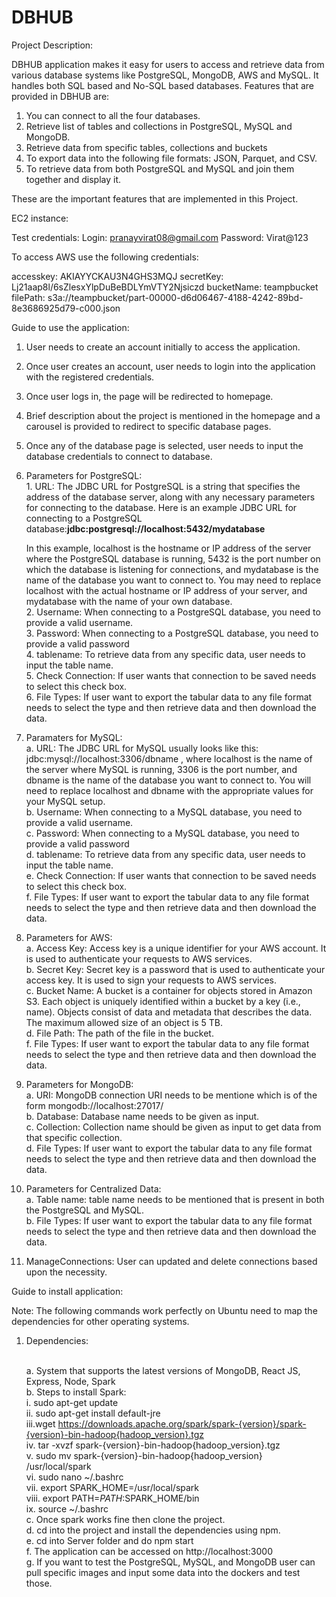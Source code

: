 # DBHUB

Project Description:

DBHUB application makes it easy for users to access and retrieve data from various database systems like PostgreSQL, MongoDB, AWS and MySQL. It handles both SQL based and No-SQL based databases.
Features that are provided in DBHUB are:
1. You can connect to all the four databases.
2. Retrieve list of tables and collections in PostgreSQL, MySQL and MongoDB.
3. Retrieve data from specific tables, collections and buckets
4. To export data into the following file formats: JSON, Parquet, and CSV.
5. To retrieve data from both PostgreSQL and MySQL and join them together and display it.


These are the important features that are implemented in this Project.


EC2 instance:


Test credentials:
Login: pranayvirat08@gmail.com
Password: Virat@123

To access AWS use the following credentials:

accesskey: AKIAYYCKAU3N4GHS3MQJ
secretKey: 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
bucketName: teampbucket
filePath: s3a://teampbucket/part-00000-d6d06467-4188-4242-89bd-8e3686925d79-c000.json



Guide to use the application:

1. User needs to create an account initially to access the application.
2. Once user creates an account, user needs to login into the application with the registered credentials.
3. Once user logs in, the page will be redirected to homepage.
4. Brief description about the project is mentioned in the homepage and a carousel is provided to redirect to specific database pages.
5. Once any of the database page is selected, user needs to input the database credentials to connect to database.
6. Parameters for PostgreSQL:
    <br>1. URL: The JDBC URL for PostgreSQL is a string that specifies the address of the database server, along with any necessary parameters for connecting to the database. Here is an example JDBC URL for connecting to a PostgreSQL database:<b>jdbc:postgresql://localhost:5432/mydatabase</b></p><p>In this example, localhost is the hostname or IP address of the server where the PostgreSQL database is running, 5432 is the port number on which the database is listening for connections, and mydatabase is the name of the database you want to connect to. You may need to replace localhost with the actual hostname or IP address of your server, and mydatabase with the name of your own database. 
    <br>2. Username: When connecting to a PostgreSQL database, you need to provide a valid username.
    <br>3. Password:  When connecting to a PostgreSQL database, you need to provide a valid password
    <br>4. tablename: To retrieve data from any specific data, user needs to input the table name.
    <br>5. Check Connection: If user wants that connection to be saved needs to select this check box.
    <br>6. File Types: If user want to export the tabular data to any file format needs to select the type and then retrieve data and then download the data.
    
7. Paramaters for MySQL:
    <br>a. URL: The JDBC URL for MySQL usually looks like this: jdbc:mysql://localhost:3306/dbname , where localhost is the name of the server where MySQL is running, 3306 is the port number, and dbname is the name of the database you want to connect to. You will need to replace localhost and dbname with the appropriate values for your MySQL setup.
    <br>b. Username: When connecting to a MySQL database, you need to provide a valid username.
    <br>c. Password:  When connecting to a MySQL database, you need to provide a valid password
    <br>d. tablename: To retrieve data from any specific data, user needs to input the table name.
    <br>e. Check Connection: If user wants that connection to be saved needs to select this check box.
    <br>f. File Types: If user want to export the tabular data to any file format needs to select the type and then retrieve data and then download the data.

8. Parameters for AWS:
    <br>a. Access Key: Access key is a unique identifier for your AWS account. It is used to authenticate your requests to AWS services.
    <br>b. Secret Key: Secret key is a password that is used to authenticate your access key. It is used to sign your requests to AWS services.
    <br>c. Bucket Name: A bucket is a container for objects stored in Amazon S3. Each object is uniquely identified within a bucket by a key (i.e., name). Objects consist of data and metadata that describes the data. The maximum allowed size of an object is 5 TB.
    <br>d. File Path: The path of the file in the bucket.
    <br>f. File Types: If user want to export the tabular data to any file format needs to select the type and then retrieve data and then download the data.

9. Parameters for MongoDB:
    <br>a. URI: MongoDB connection URI needs to be mentione which is of the form mongodb://localhost:27017/
    <br>b. Database: Database name needs to be given as input.
    <br>c. Collection: Collection name should be given as input to get data from that specific collection.
    <br>d.  File Types: If user want to export the tabular data to any file format needs to select the type and then retrieve data and then download the data.
    
10. Parameters for Centralized Data:
    <br>a. Table name: table name needs to be mentioned that is present in both the PostgreSQL and MySQL.
    <br>b. File Types: If user want to export the tabular data to any file format needs to select the type and then retrieve data and then download the data.
    
11. ManageConnections: User can updated and delete connections based upon the necessity.





Guide to install application:

Note: The following commands work perfectly on Ubuntu need to map the dependencies for other operating systems.
1. Dependencies: 

    <br>a. System that supports the latest versions of MongoDB, React JS, Express, Node, Spark
    <br>b. Steps to install Spark: 
        <br>i.  sudo apt-get update
        <br>ii. sudo apt-get install default-jre
        <br>iii.wget https://downloads.apache.org/spark/spark-{version}/spark-{version}-bin-hadoop{hadoop_version}.tgz
        <br>iv. tar -xvzf spark-{version}-bin-hadoop{hadoop_version}.tgz
        <br>v.  sudo mv spark-{version}-bin-hadoop{hadoop_version} /usr/local/spark
        <br>vi. sudo nano ~/.bashrc
        <br>vii. export SPARK_HOME=/usr/local/spark
        <br>viii. export PATH=$PATH:$SPARK_HOME/bin
        <br>ix. source ~/.bashrc
    <br>c. Once spark works fine then clone the project.
   <br> d. cd into the project and install the dependencies using npm.
   <br> e. cd into Server folder and do npm start
   <br> f. The application can be accessed on http://localhost:3000
   <br> g. If you want to test the PostgreSQL, MySQL, and MongoDB user can pull specific images and input some data into the dockers and test those.
    
    





    
